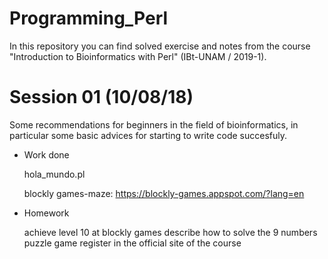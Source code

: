 # Programming_Perl
In this repository you can find solved exercise and notes from the course "Introduction to Bioinformatics with Perl" (IBt-UNAM / 2019-1). 

# Session 01 (10/08/18)

Some recommendations for beginners in the field of bioinformatics, in particular some basic advices for starting to write code succesfuly.

* Work done

  hola_mundo.pl
  
  blockly games-maze: https://blockly-games.appspot.com/?lang=en 
  
* Homework

  achieve level 10 at blockly games 
  describe how to solve the 9 numbers puzzle game 
  register in the official site of the course 
  
